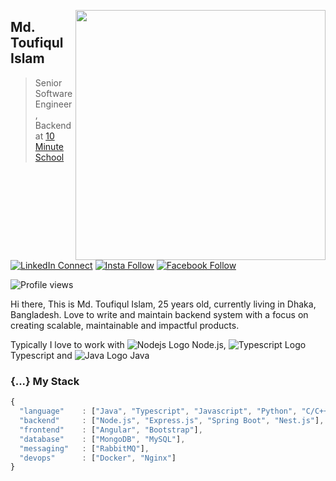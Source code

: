 [<img align="right" width="400" src="https://github-readme-stats.vercel.app/api?username=toufiq-austcse&show_icons=true"/>](https://github.com/toufiq-austcse)

## Md. Toufiqul Islam

> Senior Software Engineer, Backend at [10 Minute School](https://10minuteschool.com/)

[![LinkedIn Connect](https://img.shields.io/badge/%20-Connect-black?color=14171A&labelColor=212121&logo=linkedin&logoColor=ffffff)](https://www.linkedin.com/in/toufiqcse36/)   [![Insta Follow](https://img.shields.io/badge/%20-Follow-black?color=14171A&labelColor=d81b60&logo=instagram&logoColor=ffffff)](https://www.instagram.com/toufiq_15)   [![Facebook Follow](https://img.shields.io/badge/%20-Follow-black?color=14171A&labelColor=1976d2&logo=facebook&logoColor=ffffff)](https://www.facebook.com/toufiq.austcse/) 

![Profile views](https://gpvc.arturio.dev/toufiq-austcse)

Hi there, This is Md. Toufiqul Islam, 25 years old, currently living in Dhaka, Bangladesh. Love to write and maintain backend system with a focus on creating scalable, maintainable and impactful products.

Typically I love to work with ![Nodejs Logo](https://img.icons8.com/color/18/000000/nodejs.png) Node.js, ![Typescript Logo](https://img.icons8.com/color/18/000000/typescript.png) Typescript and ![Java Logo](https://img.icons8.com/color/18/000000/java-coffee-cup-logo.png) Java


### {...} My Stack

```js
{
  "language"    : ["Java", "Typescript", "Javascript", "Python", "C/C++"],
  "backend"     : ["Node.js", "Express.js", "Spring Boot", "Nest.js"],
  "frontend"    : ["Angular", "Bootstrap"],
  "database"    : ["MongoDB", "MySQL"],
  "messaging"   : ["RabbitMQ"],
  "devops"      : ["Docker", "Nginx"]
}
```
